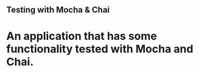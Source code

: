 ## Testing with Mocha & Chai

# An application that has some functionality tested with Mocha and Chai.
